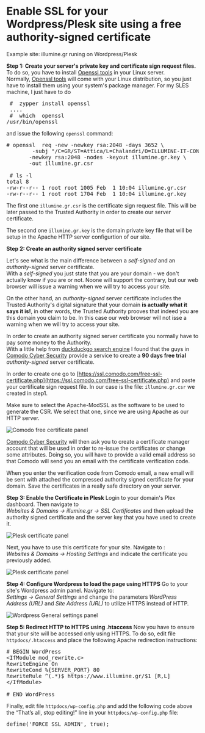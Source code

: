 # Enable SSL for your Wordpress/Plesk site using a free authority-signed certificate 

Example site: illumine.gr runing on Wordpress/Plesk


**Step 1:  Create your server's private key and certificate sign request files.**       
To do so, you have to install [Openssl tools](https://www.openssl.org/) in your Linux server.    
Normally,  [Openssl tools](https://www.openssl.org/) will come with your Linux distribution, so you just have to install them using your system's package manager. For my SLES machine, I just have to do
<pre>
 #  zypper install openssl
 ....
 #  which  openssl
/usr/bin/openssl
</pre>

and issue the following `openssl` command:

<pre>
# openssl  req -new -newkey rsa:2048 -days 3652 \
        -subj "/C=GR/ST=Attica/L=Chalandri/O=ILLUMINE-IT-CONSULTING/CN=illumine.gr" \
       -newkey rsa:2048 -nodes -keyout illumine.gr.key \
       -out illumine.gr.csr 
       
 # ls -l
total 8
-rw-r--r-- 1 root root 1005 Feb  1 10:04 illumine.gr.csr
-rw-r--r-- 1 root root 1704 Feb  1 10:04 illumine.gr.key       
</pre>

The first one   `illumine.gr.csr` is the certificate sign request file. This will be later passed to the Trusted Authority in order to create our server certificate.

The second one `illumine.gr.key` is the domain private key file that will be setup in the Apache HTTP server configurtion of our site.



**Step 2: Create an authority signed server certificate**    

Let's see what is the main difference between a *self-signed* and an *authority-signed* server certificate.    
With a *self-signed* you just state that you are your domain - we don't actually know if you are or not.  Noone will support the contrary, but our web browser will issue a warning when we will try to access your site.

On the other hand, an *authority-signed* server certificate includes the Trusted Authority's digital signature that your domain **is actually what it says it is!**, in other words, the Trusted Authority prooves that indeed you are this domain you claim to be. In this case our web browser will not isse a warning when we will try to access your site.

In order to create an  authority signed server certificate  you normally have to pay some money to the Authority.     
With a little help from [duckduckgo search engine](https://duckduckgo.com/) I found that the guys in [Comodo Cyber Security](https://comodo.com) provide a service to create a **90 days free trial** *authority-signed* server certificate.   

In order to create one go to  [https://ssl.comodo.com/free-ssl-certificate.php](https://ssl.comodo.com/free-ssl-certificate.php) and paste your certificate sign request file. In our case is the file:  `illumine.gr.csr`  we created in step1.


Make sure to select the Apache-ModSSL as the software to be used to generate the CSR. We select that one, since we are using Apache as our HTTP server.

![Comodo free certificate panel ](img/comodo_certificate_for_illumine_gr.png)

 [Comodo Cyber Security](https://comodo.com) will then ask you to create a certificate manager account that will be used in order to re-issue the certificates or change some attributes.  Doing so, you will have to provide a valid email address so that Comodo will send you an email with the certificate verification code.
 
 When you enter the verification code from Comodo email, a new email will be sent with attached the compressed authority signed certificate for your domain. Save the certificates in a really safe directory on your server.


**Step 3: Enable the Certificate in Plesk**
Login to your domain's Plex dashboard.   Then navigate to           
*Websites & Domains -> illumine.gr -> SSL Certificates*   and then upload the authority signed certificate and the server key that you have used to create it.

![Plesk certificate panel ](img/plesk-uploading-the-certificates.png)

Next, you have to use this certificate for your site. Navigate to :     
*Websites & Domains -> Hosting Settings* and indicate the certificate you previously added.

![Plesk certificate panel ](img/plesk-use-certificate-for-domain.png)


**Step 4: Configure Wordpress to load the page using HTTPS**
Go to your site's Wordpress admin panel. Navigate to:    
*Settings -> General Settings* and change the parameters *WordPress Address (URL)* and *Site Address (URL)* to utilize HTTPS instead of HTTP.


![Wordpress General settings panel ](img/wordpress-admin-general-settings.png)


**Step 5: Redirect HTTP to HTTPS using .htaccess**
Now you have to ensure that your site will be accessed only using HTTPS. To do so, edit file `httpdocs/.htaccess` and place the following Apache redirection instructions:

<pre>
# BEGIN WordPress
&lt;IfModule mod_rewrite.c&gt;
RewriteEngine On
RewriteCond %{SERVER_PORT} 80 
RewriteRule ^(.*)$ https://www.illumine.gr/$1 [R,L]
&lt;/IfModule&gt;

# END WordPress
</pre>

Finally, edit file `httpdocs/wp-config.php` and add the following code above the “That’s all, stop editing!” line in your `httpdocs/wp-config.php` file:
<pre>
define('FORCE_SSL_ADMIN', true);
</pre>
